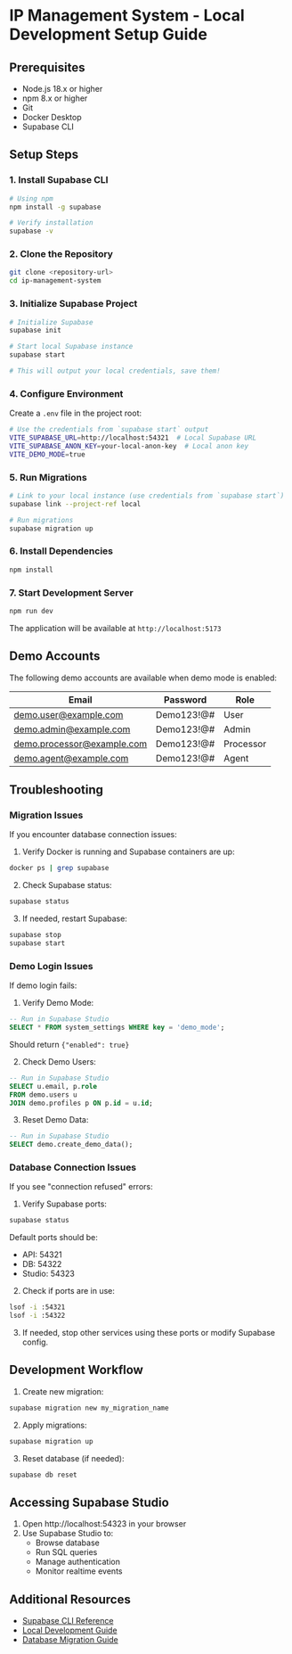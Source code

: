 # IP Management System - Local Development Setup Guide

## Prerequisites

- Node.js 18.x or higher
- npm 8.x or higher
- Git
- Docker Desktop
- Supabase CLI

## Setup Steps

### 1. Install Supabase CLI

```bash
# Using npm
npm install -g supabase

# Verify installation
supabase -v
```

### 2. Clone the Repository

```bash
git clone <repository-url>
cd ip-management-system
```

### 3. Initialize Supabase Project

```bash
# Initialize Supabase
supabase init

# Start local Supabase instance
supabase start

# This will output your local credentials, save them!
```

### 4. Configure Environment

Create a `.env` file in the project root:
```bash
# Use the credentials from `supabase start` output
VITE_SUPABASE_URL=http://localhost:54321  # Local Supabase URL
VITE_SUPABASE_ANON_KEY=your-local-anon-key  # Local anon key
VITE_DEMO_MODE=true
```

### 5. Run Migrations

```bash
# Link to your local instance (use credentials from `supabase start`)
supabase link --project-ref local

# Run migrations
supabase migration up
```

### 6. Install Dependencies

```bash
npm install
```

### 7. Start Development Server

```bash
npm run dev
```

The application will be available at `http://localhost:5173`

## Demo Accounts

The following demo accounts are available when demo mode is enabled:

| Email | Password | Role |
|-------|----------|------|
| demo.user@example.com | Demo123!@# | User |
| demo.admin@example.com | Demo123!@# | Admin |
| demo.processor@example.com | Demo123!@# | Processor |
| demo.agent@example.com | Demo123!@# | Agent |

## Troubleshooting

### Migration Issues

If you encounter database connection issues:

1. Verify Docker is running and Supabase containers are up:
```bash
docker ps | grep supabase
```

2. Check Supabase status:
```bash
supabase status
```

3. If needed, restart Supabase:
```bash
supabase stop
supabase start
```

### Demo Login Issues

If demo login fails:

1. Verify Demo Mode:
```sql
-- Run in Supabase Studio
SELECT * FROM system_settings WHERE key = 'demo_mode';
```
Should return `{"enabled": true}`

2. Check Demo Users:
```sql
-- Run in Supabase Studio
SELECT u.email, p.role 
FROM demo.users u 
JOIN demo.profiles p ON p.id = u.id;
```

3. Reset Demo Data:
```sql
-- Run in Supabase Studio
SELECT demo.create_demo_data();
```

### Database Connection Issues

If you see "connection refused" errors:

1. Verify Supabase ports:
```bash
supabase status
```
Default ports should be:
- API: 54321
- DB: 54322
- Studio: 54323

2. Check if ports are in use:
```bash
lsof -i :54321
lsof -i :54322
```

3. If needed, stop other services using these ports or modify Supabase config.

## Development Workflow

1. Create new migration:
```bash
supabase migration new my_migration_name
```

2. Apply migrations:
```bash
supabase migration up
```

3. Reset database (if needed):
```bash
supabase db reset
```

## Accessing Supabase Studio

1. Open http://localhost:54323 in your browser
2. Use Supabase Studio to:
   - Browse database
   - Run SQL queries
   - Manage authentication
   - Monitor realtime events

## Additional Resources

- [Supabase CLI Reference](https://supabase.com/docs/reference/cli)
- [Local Development Guide](https://supabase.com/docs/guides/cli/local-development)
- [Database Migration Guide](https://supabase.com/docs/guides/cli/managing-migrations)